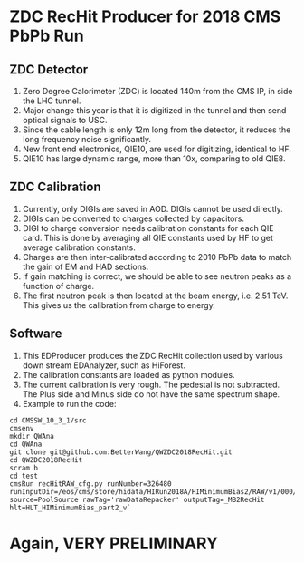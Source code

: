 # ZDC RecHit Producer for 2018 CMS PbPb Run

## ZDC Detector

1. Zero Degree Calorimeter (ZDC) is located 140m from the CMS IP, in side the LHC tunnel.
2. Major change this year is that it is digitized in the tunnel and then send optical signals to USC.
3. Since the cable length is only 12m long from the detector, it reduces the long frequency noise significantly.
4. New front end electronics, QIE10, are used for digitizing, identical to HF.
5. QIE10 has large dynamic range, more than 10x, comparing to old QIE8.

## ZDC Calibration

1. Currently, only DIGIs are saved in AOD. DIGIs cannot be used directly.
2. DIGIs can be converted to charges collected by capacitors.
3. DIGI to charge conversion needs calibration constants for each QIE card. This is done by averaging all QIE constants used by HF to get average calibration constants.
4. Charges are then inter-calibrated according to 2010 PbPb data to match the gain of EM and HAD sections.
5. If gain matching is correct, we should be able to see neutron peaks as a function of charge.
6. The first neutron peak is then located at the beam energy, i.e. 2.51 TeV. This gives us the calibration from charge to energy.

## Software

1. This EDProducer produces the ZDC RecHit collection used by various down stream EDAnalyzer, such as HiForest.
2. The calibration constants are loaded as python modules.
3. The current calibration is very rough. The pedestal is not subtracted. The Plus side and Minus side do not have the same spectrum shape.
4. Example to run the code:
```
cd CMSSW_10_3_1/src
cmsenv
mkdir QWAna
cd QWAna
git clone git@github.com:BetterWang/QWZDC2018RecHit.git
cd QWZDC2018RecHit
scram b
cd test
cmsRun recHitRAW_cfg.py runNumber=326480 runInputDir=/eos/cms/store/hidata/HIRun2018A/HIMinimumBias2/RAW/v1/000/ source=PoolSource rawTag='rawDataRepacker' outputTag=_MB2RecHit hlt=HLT_HIMinimumBias_part2_v`
```

# Again, VERY PRELIMINARY
